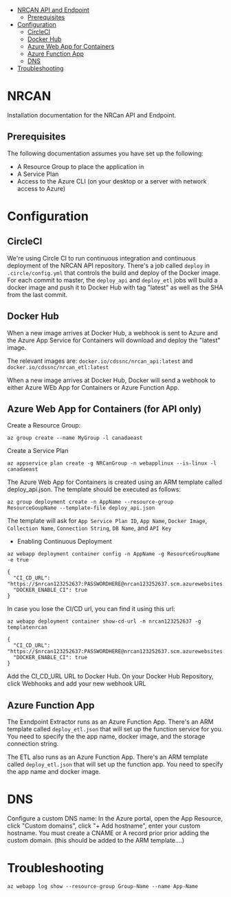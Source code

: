    * [NRCAN API and Endpoint](#nrcan)
      * [Prerequisites](#prerequisites)
   * [Configuration](#configuration)
      * [CircleCI](#circleci)
      * [Docker Hub](#docker-hub)
      * [Azure Web App for Containers](#azure-web-app-for-containers)
      * [Azure Function App](#azure-function-app)
      * [DNS](#dns)
   * [Troubleshooting](#troubleshooting)

NRCAN
=========

Installation documentation for the NRCan API and Endpoint.


Prerequisites
-------------

The following documentation assumes you have set up the following:

* A Resource Group to place the application in
* A Service Plan
* Access to the Azure CLI (on your desktop or a server with network access to Azure)

Configuration
==========

CircleCI
--------
We're using Circle CI to run continuous integration and continuous deployment of the NRCAN API repository. There's a job called `deploy` in `.circle/config.yml` that controls the build and deploy of the Docker image.  For each commit to master, the `deploy_api` and `deploy_etl` jobs will build a docker image and push it to Docker Hub with tag "latest" as well as the SHA from the last commit.  

Docker Hub
----------
When a new image arrives at Docker Hub, a webhook is sent to Azure and the Azure App Service for Containers will download and deploy the "latest" image.

The relevant images are:
`docker.io/cdssnc/nrcan_api:latest`
and
`docker.io/cdssnc/nrcan_etl:latest`

When a new image arrives at Docker Hub, Docker will send a webhook to either Azure WEb App for Containers or Azure Function App.  

Azure Web App for Containers (for API only)
----------------------------


Create a Resource Group:

```
az group create --name MyGroup -l canadaeast
```

Create a Service Plan

```
az appservice plan create -g NRCanGroup -n webapplinux --is-linux -l canadaeast
```

The Azure Web App for Containers is created using an ARM template called deploy_api.json. The template should be executed as follows:
```
az group deployment create -n AppName --resource-group ResourceGoupName --template-file deploy_api.json
```
The template will ask for `App Service Plan ID`, `App Name`, `Docker Image`, `Collection Name`, `Connection String`, `DB Name`, and `API Key`

* Enabling Continuous Deployment

`az webapp deployment container config -n AppName -g ResourceGroupName -e true`

```
{
  "CI_CD_URL": "https://$nrcan123252637:PASSWORDHERE@nrcan123252637.scm.azurewebsites.net/docker/hook",
  "DOCKER_ENABLE_CI": true
}
```

In case you lose the CI/CD url, you can find it using this url:

`az webapp deployment container show-cd-url -n nrcan123252637 -g templatenrcan`

```
{
  "CI_CD_URL": "https://$nrcan123252637:PASSWORDHERE@nrcan123252637.scm.azurewebsites.net/docker/hook",
  "DOCKER_ENABLE_CI": true
}
```

Add the CI_CD_URL URL to Docker Hub. On your Docker Hub Repository, click Webhooks and add your new webhook URL

Azure Function App
------------------

The Exndpoint Extractor runs as an Azure Function App. There's an ARM template called `deploy_etl.json` that will set up the function service for you. You need to specify the the app name, docker image, and the storage connection string.

The ETL also runs as an Azure Function App. There's an ARM template called `deploy_etl.json` that will set up the function app.  You need to specify the app name and docker image.


DNS
===
Configure a custom DNS name: In the Azure portal, open the App Resource, click "Custom domains", click "+ Add hostname", enter your custom hostname. You must create a CNAME or A record prior prior adding the custom domain.
(this should be added to the ARM template....)

Troubleshooting
===============

`az webapp log show --resource-group Group-Name --name App-Name`

